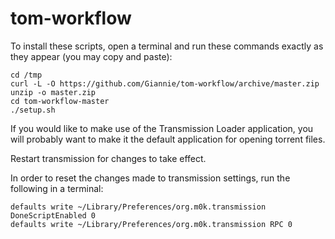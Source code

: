 # tom-workflow

To install these scripts, open a terminal and run these commands exactly as they appear (you may copy and paste):

```
cd /tmp
curl -L -O https://github.com/Giannie/tom-workflow/archive/master.zip
unzip -o master.zip
cd tom-workflow-master
./setup.sh
```

If you would like to make use of the Transmission Loader application, you will probably want to make it the default application for opening torrent files.

Restart transmission for changes to take effect.

In order to reset the changes made to transmission settings, run the following in a terminal:

```
defaults write ~/Library/Preferences/org.m0k.transmission DoneScriptEnabled 0
defaults write ~/Library/Preferences/org.m0k.transmission RPC 0
```
